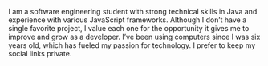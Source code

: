 I am a software engineering student with strong technical skills in Java and experience with various JavaScript frameworks. Although I don’t have a single favorite project, I value each one for the opportunity it gives me to improve and grow as a developer. I’ve been using computers since I was six years old, which has fueled my passion for technology. I prefer to keep my social links private.
